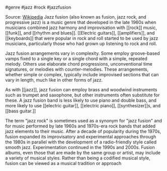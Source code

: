 #genre #jazz #rock #jazzfusion 

Source: [Wikipedia](https://en.wikipedia.org/wiki/Jazz_fusion)
Jazz fusion (also known as fusion, jazz rock, and progressive jazz) is a music genre that developed in the late 1960s when musicians combined jazz harmony and improvisation with [[rock]] music, [[funk]], and [[rhythm and blues]]. [[Electric guitars]], [[amplifiers]], and [[keyboards]] that were popular in rock and roll started to be used by jazz musicians, particularly those who had grown up listening to rock and roll.

Jazz fusion arrangements vary in complexity. Some employ groove-based vamps fixed to a single key or a single chord with a simple, repeated melody. Others use elaborate chord progressions, unconventional time signatures, or melodies with counter-melodies. These arrangements, whether simple or complex, typically include improvised sections that can vary in length, much like in other forms of jazz.

As with [[jazz]], jazz fusion can employ brass and woodwind instruments such as trumpet and saxophone, but other instruments often substitute for these. A jazz fusion band is less likely to use piano and double bass, and more likely to use [[electric guitar]], [[electric piano]], [[synthesizer]]s, and [[bass guitar.]]

The term "jazz rock" is sometimes used as a synonym for "jazz fusion" and for music performed by late 1960s and 1970s-era rock bands that added jazz elements to their music. After a decade of popularity during the 1970s, fusion expanded its improvisatory and experimental approaches through the 1980s in parallel with the development of a radio-friendly style called smooth jazz. Experimentation continued in the 1990s and 2000s. Fusion albums, even those that are made by the same group or artist, may include a variety of musical styles. Rather than being a codified musical style, fusion can be viewed as a musical tradition or approach